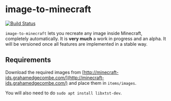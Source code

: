 # image-to-minecraft

[![Build Status](https://travis-ci.org/bvanrijn/image-to-mc.svg?branch=master)](https://travis-ci.org/bvanrijn/image-to-mc)

`image-to-minecraft` lets you recreate any image inside Minecraft, completely automatically.
It is **very much** a work in progress and an alpha. It will be versioned once all features are implemented in a stable way.

## Requirements

Download the required images from [http://minecraft-ids.grahamedgecombe.com/](http://minecraft-ids.grahamedgecombe.com/) and place them in `items/images`.

You will also need to do `sudo apt install libxtst-dev`.
